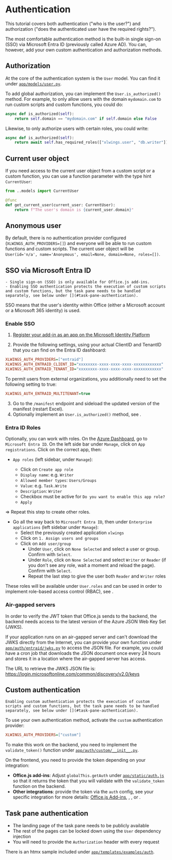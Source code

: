 # Authentication

This tutorial covers both authentication ("who is the user?") and authorization ("does the authenticated user have the required rights?").

The most comfortable authentication method is the built-in single sign-on (SSO) via Microsoft Entra ID (previously called Azure AD). You can, however, add your own custom authentication and authorization methods.

## Authorization

At the core of the authentication system is the `User` model. You can find it under [`app/models/user.py`](https://github.com/xlwings/xlwings-server/blob/main/app/models/user.py).

To add global authorization, you can implement the `User.is_authorized()` method. For example, to only allow users with the domain `mydomain.com` to run custom scripts and custom functions, you could do:

```python
async def is_authorized(self):
    return self.domain == "mydomain.com" if self.domain else False
```

Likewise, to only authorize users with certain roles, you could write:

```python
async def is_authorized(self):
    return await self.has_required_roles(["xlwings.user", "db.writer"])
```

## Current user object

If you need access to the current user object from a custom script or a custom function, you can use a function parameter with the type hint `CurrentUser`:

```python
from ..models import CurrentUser

@func
def get_current_user(current_user: CurrentUser):
    return f"The user's domain is {current_user.domain}"
```

## Anonymous user

By default, there is no authentication provider configured (`XLWINGS_AUTH_PROVIDERS=[]`) and everyone will be able to run custom functions and custom scripts. The current user object will be `User(id='n/a', name='Anonymous', email=None, domain=None, roles=[])`.

## SSO via Microsoft Entra ID

```{note}
- Single sign-on (SSO) is only available for Office.js add-ins.
- Enabling SSO authentication protects the execution of custom scripts and custom functions, but the task pane needs to be handled separately, see below under [](#task-pane-authentication).
```

SSO means that the user's identity within Office (either a Microsoft account or a Microsoft 365 identity) is used.

### Enable SSO

1. [Register your add-in as an app on the Microsoft Identity Platform](https://learn.microsoft.com/en-us/office/dev/add-ins/develop/register-sso-add-in-aad-v2)

2. Provide the following settings, using your actual ClientID and TenantID that you can find on the Entra ID dashboard:

```ini
XLWINGS_AUTH_PROVIDERS=["entraid"]
XLWINGS_AUTH_ENTRAID_CLIENT_ID="xxxxxxxx-xxxx-xxxx-xxxx-xxxxxxxxxxxx"
XLWINGS_AUTH_ENTRAID_TENANT_ID="xxxxxxxx-xxxx-xxxx-xxxx-xxxxxxxxxxxx"
```

To permit users from external organizations, you additionally need to set the following setting to true:

```ini
XLWINGS_AUTH_ENTRAID_MULTITENANT=true
```

3. Go to the `/manifest` endpoint and sideload the updated version of the manifest (restart Excel).
4. Optionally implement an `User.is_authorized()` method, see [](#authorization).

### Entra ID Roles

Optionally, you can work with roles. On the [Azure Dashboard](https://portal.azure.com/), go to `Microsoft Entra ID`. On the left side bar under `Manage`, click on `App registrations`. Click on the correct app, then:

- `App roles` (left sidebar, under `Manage`):

  - Click on `Create app role`
  - `Display name`: e.g. `Writer`
  - `Allowed member types`: `Users/Groups`
  - `Value`: e.g. `Task.Write`
  - `Description`: `Writer`
  - Checkbox must be active for `Do you want to enable this app role?`
  - `Apply`

=> Repeat this step to create other roles.

- Go all the way back to `Microsoft Entra ID`, then under `Enterprise applications` (left sidebar under `Manage`):
  - Select the previously created application `xlwings`
  - Click on `1. Assign users and groups`
  - Click on `Add user/group`
    - Under `User`, click on `None Selected` and select a user or group. Confirm with `Select`.
    - Under `Role`, click on `None Selected` and select `Writer` or `Reader` (if you don't see any role, wait a moment and reload the page). Confirm with `Select`.
    - Repeat the last step to give the user both `Reader` and `Writer` roles

These roles will be available under `User.roles` and can be used in order to implement role-based access control (RBAC), see [](#authorization).

### Air-gapped servers

In order to verify the JWT token that Office.js sends to the backend, the backend needs access to the latest version of the Azure JSON Web Key Set (JWKS).

If your application runs on an air-gapped server and can't download the JWKS directly from the Internet, you can provide your own function under [`app/auth/entraid/jwks.py`](https://github.com/xlwings/xlwings-server/blob/main/app/auth/entraid/jwks.py) to access the JSON file. For example, you could have a cron job that downloads the JSON document once every 24 hours and stores it in a location where the air-gapped server has access.

The URL to retrieve the JWKS JSON file is: https://login.microsoftonline.com/common/discovery/v2.0/keys

## Custom authentication

```{note}
Enabling custom authentication protects the execution of custom scripts and custom functions, but the task pane needs to be handled separately, see below under [](#task-pane-authentication).
```

To use your own authentication method, activate the `custom` authentication provider:

```ini
XLWINGS_AUTH_PROVIDERS=["custom"]
```

To make this work on the backend, you need to implement the `validate_token()` function under [`app/auth/custom/__init__.py`](https://github.com/xlwings/xlwings-server/blob/main/app/auth/custom/__init__.py).

On the frontend, you need to provide the token depending on your integration:

- **Office.js add-ins**: Adjust `globalThis.getAuth` under [`app/static/auth.js`](https://github.com/xlwings/xlwings-server/blob/main/app/static/js/auth.js) so that it returns the token that you will validate with the `validate_token` function on the backend.
- **Other integrations**: provide the token via the `auth` config, see your specific integration for more details: [Office.js Add-ins](officejs_run_scripts.md), [](vba_integration.md), [](googleappsscript_integration.md), or [](officescripts_integration.md).

## Task pane authentication

- The landing page of the task pane needs to be publicly available
- The rest of the pages can be locked down using the `User` dependency injection
- You will need to provide the `Authorization` header with every request

There is an htmx sample included under [`app/templates/examples/auth`](https://github.com/xlwings/xlwings-server/tree/main/app/templates/examples/auth).
